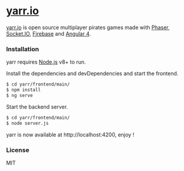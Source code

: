 # [yarr.io](http://yarr.paulcailly.fr)

[yarr.io](http://yarr.paulcailly.fr) is open source multiplayer pirates games made with [Phaser](http://phaser.io/), [Socket.IO](https://socket.io/), [Firebase](https://firebase.google.com/) and [Angular 4](https://angular.io). 

### Installation
yarr requires [Node.js](https://nodejs.org/) v8+ to run.

Install the dependencies and devDependencies and start the frontend.

```sh
$ cd yarr/frontend/main/
$ npm install
$ ng serve
```

Start the backend server.

```sh
$ cd yarr/frontend/main/
$ node server.js
```

yarr is now available at http://localhost:4200, enjoy !

### License
MIT



   
